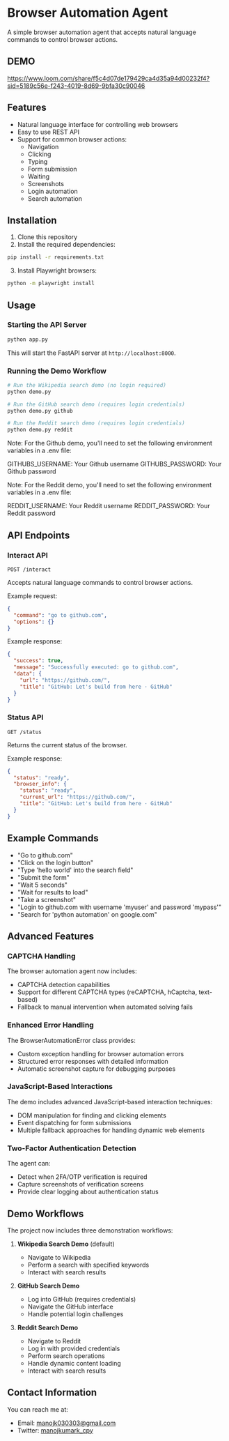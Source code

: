 # Browser Automation Agent

A simple browser automation agent that accepts natural language commands to control browser actions.

## DEMO
https://www.loom.com/share/f5c4d07de179429ca4d35a94d00232f4?sid=5189c56e-f243-4019-8d69-9bfa30c90046 

## Features

- Natural language interface for controlling web browsers
- Easy to use REST API
- Support for common browser actions:
  - Navigation
  - Clicking
  - Typing
  - Form submission
  - Waiting
  - Screenshots
  - Login automation
  - Search automation

## Installation

1. Clone this repository
2. Install the required dependencies:

```bash
pip install -r requirements.txt
```

3. Install Playwright browsers:

```bash
python -m playwright install
```

## Usage

### Starting the API Server

```bash
python app.py
```

This will start the FastAPI server at `http://localhost:8000`.

### Running the Demo Workflow

```bash
# Run the Wikipedia search demo (no login required)
python demo.py

# Run the GitHub search demo (requires login credentials)
python demo.py github

# Run the Reddit search demo (requires login credentials)
python demo.py reddit
```


Note: For the Github demo, you'll need to set the following environment variables in a .env file:

GITHUBS_USERNAME: Your Github username
GITHUBS_PASSWORD: Your Github password

Note: For the Reddit demo, you'll need to set the following environment variables in a .env file:

REDDIT_USERNAME: Your Reddit username
REDDIT_PASSWORD: Your Reddit password

## API Endpoints

### Interact API

`POST /interact`

Accepts natural language commands to control browser actions.

Example request:
```json
{
  "command": "go to github.com",
  "options": {}
}
```

Example response:
```json
{
  "success": true,
  "message": "Successfully executed: go to github.com",
  "data": {
    "url": "https://github.com/",
    "title": "GitHub: Let's build from here · GitHub"
  }
}
```

### Status API

`GET /status`

Returns the current status of the browser.

Example response:
```json
{
  "status": "ready",
  "browser_info": {
    "status": "ready",
    "current_url": "https://github.com/",
    "title": "GitHub: Let's build from here · GitHub"
  }
}
```

## Example Commands

- "Go to github.com"
- "Click on the login button"
- "Type 'hello world' into the search field"
- "Submit the form"
- "Wait 5 seconds"
- "Wait for results to load"
- "Take a screenshot"
- "Login to github.com with username 'myuser' and password 'mypass'"
- "Search for 'python automation' on google.com"


## Advanced Features

### CAPTCHA Handling

The browser automation agent now includes:
- CAPTCHA detection capabilities
- Support for different CAPTCHA types (reCAPTCHA, hCaptcha, text-based)
- Fallback to manual intervention when automated solving fails

### Enhanced Error Handling

The BrowserAutomationError class provides:
- Custom exception handling for browser automation errors
- Structured error responses with detailed information
- Automatic screenshot capture for debugging purposes

### JavaScript-Based Interactions

The demo includes advanced JavaScript-based interaction techniques:
- DOM manipulation for finding and clicking elements
- Event dispatching for form submissions
- Multiple fallback approaches for handling dynamic web elements

### Two-Factor Authentication Detection

The agent can:
- Detect when 2FA/OTP verification is required
- Capture screenshots of verification screens
- Provide clear logging about authentication status

## Demo Workflows

The project now includes three demonstration workflows:

1. **Wikipedia Search Demo** (default)
   - Navigate to Wikipedia
   - Perform a search with specified keywords
   - Interact with search results

2. **GitHub Search Demo**
   - Log into GitHub (requires credentials)
   - Navigate the GitHub interface
   - Handle potential login challenges

3. **Reddit Search Demo**
   - Navigate to Reddit
   - Log in with provided credentials
   - Perform search operations
   - Handle dynamic content loading
   - Interact with search results

  ## Contact Information

  You can reach me at:
  - Email: manojk030303@gmail.com
  - Twitter: [manojkumark_cpy](https://x.com/manojkumark_cpy)
